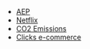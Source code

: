 - [AEP](https://www.kaggle.com/code/robikscube/time-series-forecasting-with-machine-learning-yt/input)
- [Netflix](https://www.kaggle.com/datasets/anandshaw2001/netflix-movies-and-tv-shows/code)
- [CO2 Emissions](https://ourworldindata.org/co2-emissions)
- [Clicks e-commerce](https://archive.ics.uci.edu/dataset/553/clickstream+data+for+online+shopping)